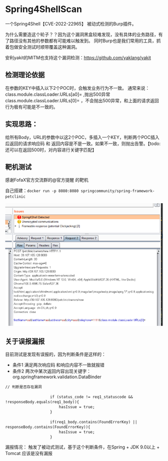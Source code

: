 # Spring4ShellScan
一个Spring4Shell【CVE-2022-22965】 被动式检测的Burp插件。

为什么需要造这个轮子？？因为这个漏洞黑盒较难发现，没有具体的业务路径，有了路径没有其他的参数都有可能难以触发到。
同时Burp也是我们常用的工具，抓着包做安全测试时顺带覆盖这种漏洞。

安利yakit的MITM也支持这个漏洞检测：https://github.com/yaklang/yakit

## 检测理论依据

在参数的KEY中插入以下2个POC时，会触发业务行为不一致。
通常来说：
class.module.classLoader.URLs[a0]=  ,抛出500异常
class.module.classLoader.URLs[0]= ，不会抛出500异常，和上面的请求返回行为极有可能是不一致的。

## 实现思路：

给所有Body，URL的参数中以这2个POC，多插入一个KEY，判断两个POC插入后返回的请求响应码 和 返回内容是不是一致。如果不一致，则抛出告警。【todo: 还可以在返回500时，对内容进行关键字匹配】

## 靶机测试
感谢FofaX官方交流群的@官方提醒 的靶机

自己搭建：`docker run -p 8080:8080 springcommunity/spring-framework-petclinic`

![avatar](20220408004036.png)

## 关于误报漏报

目前测试是发现有误报的，因为判断条件是这样的：
- 条件1 满足两次响应码 和响应内容不一致就报错
- 条件2 两次中某次返回内容出现关键字：org.springframework.validation.DataBinder
```
// 判断是否存在漏洞

                    if (status_code != req1_statuscode && !responseBody.equals(req1_body)){
                        hasIssue = true;
                    }

                    if(req1_body.contains(FoundErrorKey) || responseBody.contains(FoundErrorKey)){
                        hasIssue = true;
                    }
```

漏报情况：
    触发了被动式测试，基于这个判断条件，在Spring + JDK 9.0以上 + Tomcat 应该是没有漏报
